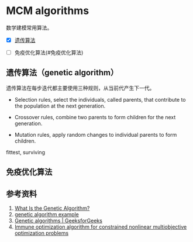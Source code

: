 # MCM algorithms

数学建模常用算法。

- [x] [遗传算法](#遗传算法)
- [ ] 免疫优化算法(#免疫优化算法)


## 遗传算法（genetic algorithm）

遗传算法在每步迭代都主要使用三种规则，从当前代产生下一代。

- Selection rules, select the individuals, called parents, that contribute to the population at the next generation.

- Crossover rules, combine two parents to form children for the next generation.

- Mutation rules, apply random changes to individual parents to form children.

fittest, surviving

## 免疫优化算法



## 参考资料

1. [What Is the Genetic Algorithm?](https://www.mathworks.com/help/gads/what-is-the-genetic-algorithm.html)
2. [genetic algorithm example](https://towardsdatascience.com/introduction-to-genetic-algorithms-including-example-code-e396e98d8bf3)
3. [Genetic algorithms | GeeksforGeeks](https://www.geeksforgeeks.org/genetic-algorithms/)
4. [Immune optimization algorithm for constrained nonlinear
multiobjective optimization problems](https://www.sciencedirect.com/science/article/pii/S1568494606000366/pdfft?md5=9e8b19f7decf17f32647b96c4c68131d&pid=1-s2.0-S1568494606000366-main.pdf)